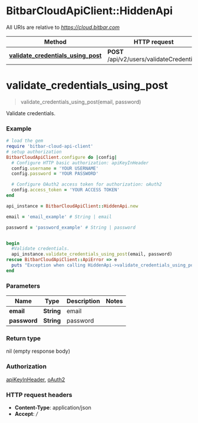 # BitbarCloudApiClient::HiddenApi

All URIs are relative to *https://cloud.bitbar.com*

Method | HTTP request | Description
------------- | ------------- | -------------
[**validate_credentials_using_post**](HiddenApi.md#validate_credentials_using_post) | **POST** /api/v2/users/validateCredentials | Validate credentials.


# **validate_credentials_using_post**
> validate_credentials_using_post(email, password)

Validate credentials.

### Example
```ruby
# load the gem
require 'bitbar-cloud-api-client'
# setup authorization
BitbarCloudApiClient.configure do |config|
  # Configure HTTP basic authorization: apiKeyInHeader
  config.username = 'YOUR USERNAME'
  config.password = 'YOUR PASSWORD'

  # Configure OAuth2 access token for authorization: oAuth2
  config.access_token = 'YOUR ACCESS TOKEN'
end

api_instance = BitbarCloudApiClient::HiddenApi.new

email = 'email_example' # String | email

password = 'password_example' # String | password


begin
  #Validate credentials.
  api_instance.validate_credentials_using_post(email, password)
rescue BitbarCloudApiClient::ApiError => e
  puts "Exception when calling HiddenApi->validate_credentials_using_post: #{e}"
end
```

### Parameters

Name | Type | Description  | Notes
------------- | ------------- | ------------- | -------------
 **email** | **String**| email | 
 **password** | **String**| password | 

### Return type

nil (empty response body)

### Authorization

[apiKeyInHeader](../README.md#apiKeyInHeader), [oAuth2](../README.md#oAuth2)

### HTTP request headers

 - **Content-Type**: application/json
 - **Accept**: */*



